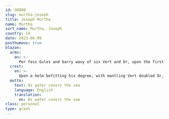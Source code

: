 ```yaml
---
id: G0088
slug: murtha-joseph
title: Joseph Murtha
name: Murtha
sort_name: Murtha, Joseph
country: CA
date: 2023-06-09
posthumous: true
blazon:
  arms:
    en: >-
      Per fess Gules and barry wavy of six Vert and Or, upon the first a setting sun with twelve visible rays Or, and upon a chief cousu Azure two mullets Or.
  crest:
    en: >-
      Upon a helm befitting his degree, with mantling Vert doubled Or, is set for a crest on a wreath of the liveries, a prairie schooner with its cover replaced by the masts, sails, and rigging of a schooner all proper.
  motto:
    text: As water covers the sea
    language: English
    translation:
      en: As water covers the sea
class: personal
type: grant
---
```

